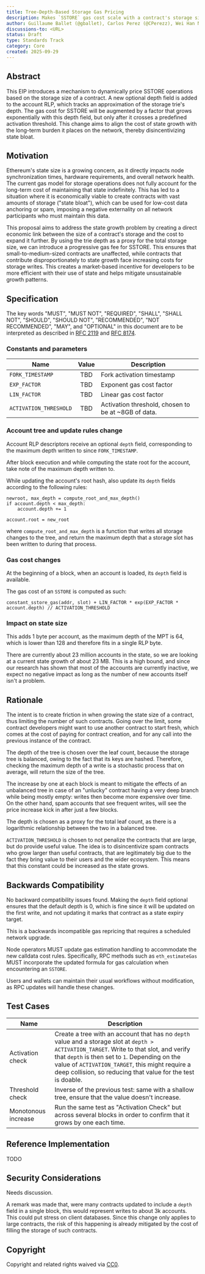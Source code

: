 ```yaml
---
title: Tree-Depth-Based Storage Gas Pricing
description: Makes `SSTORE` gas cost scale with a contract's storage size to discourage state bloat.
author: Guillaume Ballet (@gballet), Carlos Perez (@CPerezz), Wei Han Ng (@weiihann)
discussions-to: <URL>
status: Draft
type: Standards Track
category: Core
created: 2025-09-29
---
```


## Abstract

This EIP introduces a mechanism to dynamically price SSTORE operations based on the storage size of a contract. A new optional depth field is added to the account RLP, which tracks an approximation of the storage trie's depth. The gas cost for SSTORE will be augmented by a factor that grows exponentially with this depth field, but only after it crosses a predefined activation threshold. This change aims to align the cost of state growth with the long-term burden it places on the network, thereby disincentivizing state bloat.

## Motivation

Ethereum's state size is a growing concern, as it directly impacts node synchronization times, hardware requirements, and overall network health. The current gas model for storage operations does not fully account for the long-term cost of maintaining that state indefinitely. This has led to a situation where it is economically viable to create contracts with vast amounts of storage ("state bloat"), which can be used for low-cost data anchoring or spam, imposing a negative externality on all network participants who must maintain this data.

This proposal aims to address the state growth problem by creating a direct economic link between the size of a contract's storage and the cost to expand it further. By using the trie depth as a proxy for the total storage size, we can introduce a progressive gas fee for SSTORE. This ensures that small-to-medium-sized contracts are unaffected, while contracts that contribute disproportionately to state growth face increasing costs for storage writes. This creates a market-based incentive for developers to be more efficient with their use of state and helps mitigate unsustainable growth patterns.

## Specification

The key words "MUST", "MUST NOT", "REQUIRED", "SHALL", "SHALL NOT", "SHOULD", "SHOULD NOT", "RECOMMENDED", "NOT RECOMMENDED", "MAY", and "OPTIONAL" in this document are to be interpreted as described in [RFC 2119](https://www.rfc-editor.org/rfc/rfc2119) and [RFC 8174](https://www.rfc-editor.org/rfc/rfc8174).

### Constants and parameters

|Name|Value|Description|
|-|:-:|-|
|`FORK_TIMESTAMP`| TBD | Fork activation timestamp |
|`EXP_FACTOR` | TBD | Exponent gas cost factor |
|`LIN_FACTOR` | TBD | Linear gas cost factor |
| `ACTIVATION_THRESHOLD` | TBD | Activation threshold, chosen to be at ~8GB of data. |

### Account tree and update rules change

Account RLP descriptors receive an optional `depth` field, corresponding to the maximum depth written to since `FORK_TIMESTAMP`.

After block execution and while computing the state root for the account, take note of the maximum depth written to.

While updating the account's root hash, also update its `depth` fields according to the following rules:

```python=
newroot, max_depth = compute_root_and_max_depth()
if account.depth < max_depth:
    account.depth += 1
    
account.root = new_root
```

where `compute_root_and_max_depth` is a function that writes all storage changes to the tree, and return the maximum depth that a storage slot has been written to during that process.

### Gas cost changes

At the beginning of a block, when an account is loaded, its `depth` field is available.

The gas cost of an `SSTORE` is computed as such:

```python=
constant_sstore_gas(addr, slot) + LIN_FACTOR * exp(EXP_FACTOR * account.depth) // ACTIVATION_THRESHOLD
```

### Impact on state size

This adds 1 byte per account, as the maximum depth of the MPT is 64, which is lower than 128 and therefore fits in a single RLP byte.

There are currently about 23 million accounts in the state, so we are looking at a current state growth of about 23 MB. This is a high bound, and since our research has shown that most of the accounts are currently inactive, we expect no negative impact as long as the number of new accounts itself isn't a problem.

## Rationale

The intent is to create friction in when growing the state size of a contract, thus limiting the number of such contracts. Going over the limit, some contract developers might want to use another contract to start fresh, which comes at the cost of paying for contract creation, and for any call into the previous instance of the contract.

The depth of the tree is chosen over the leaf count, because the storage tree is balanced, owing to the fact that its keys are hashed. Therefore, checking the maximum depth of a write is a stochastic process that on average, will return the size of the tree.

The increase by one at each block is meant to mitigate the effects of an unbalanced tree in case of an "unlucky" contract having a very deep branch while being mostly empty: writes then become more expensive over time. On the other hand, spam accounts that see frequent writes, will see the price increase kick in after just a few blocks.

The depth is chosen as a proxy for the total leaf count, as there is a logarithmic relationship between the two in a balanced tree.

`ACTIVATION_THRESHOLD` is chosen to not penalize the contracts that are large, but do provide useful value. The idea is to disincentivize spam contracts who grow larger than useful contracts, that are legitimately big due to the fact they bring value to their users and the wider ecosystem. This means that this constant could be increased as the state grows.

## Backwards Compatibility

No backward compatibility issues found. Making the `depth` field optional ensures that the default depth is 0, which is fine since it will be updated on the first write, and not updating it marks that contract as a state expiry target.

This is a backwards incompatible gas repricing that requires a scheduled network upgrade.

Node operators MUST update gas estimation handling to accommodate the new calldata cost rules. Specifically, RPC methods such as `eth_estimateGas` MUST incorporate the updated formula for gas calculation when encountering an `SSTORE`.

Users and wallets can maintain their usual workflows without modification, as RPC updates will handle these changes.

## Test Cases

|Name|Description|
|-|-|
|Activation check|Create a tree with an account that has no `depth` value and a storage slot at `depth > ACTIVATION_TARGET`. Write to that slot, and verify that `depth` is then set to `1`. Depending on the value of `ACTIVATION_TARGET`, this might require a deep collision, so reducing that value for the test is doable.|
|Threshold check|Inverse of the previous test: same with a shallow tree, ensure that the value doesn't increase.|
|Monotonous increase|Run the same test as "Activation Check" but across several blocks in order to confirm that it grows by one each time. |

## Reference Implementation

TODO

## Security Considerations

Needs discussion.

A remark was made that, were many contracts updated to include a `depth` field in a single block, this would represent writes to about 3k accounts. This could put stress on client databases. Since this change only applies to large contracts, the risk of this happening is already mitigated by the cost of filling the storage of such contracts.

## Copyright

Copyright and related rights waived via [CC0](../LICENSE.md).
